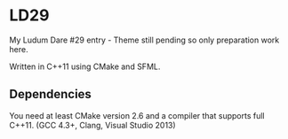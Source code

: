 LD29
====

My Ludum Dare #29 entry - Theme still pending so only preparation work here.

Written in C++11 using CMake and SFML.

Dependencies
------------

You need at least CMake version 2.6 and a compiler that supports full C++11. (GCC 4.3+, Clang, Visual Studio 2013)

